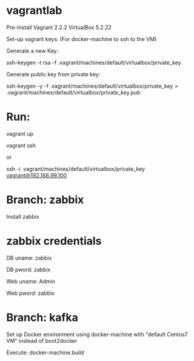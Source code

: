 # vagrantlab

Pre-Install
Vagrant 2.2.2
VirtualBox 5.2.22

Set-up vagrant keys: (For docker-machine to ssh to the VM)

Generate a new Key:

ssh-keygen -t rsa -f .vagrant/machines/default/virtualbox/private_key

Generate public key from private key:

ssh-keygen -y -f .vagrant/machines/default/virtualbox/private_key > .vagrant/machines/default/virtualbox/private_key.pub

# Run:
vagrant up

vagrant ssh

or

ssh -i .vagrant/machines/default/virtualbox/private_key vagrant@192.168.99.100


# Branch: zabbix

Install zabbix

# zabbix credentials
DB uname: zabbix

DB pword: zabbix

Web uname: Admin

Web pword: zabbix

# Branch: kafka

Set up Docker environment using docker-machine with "default Centos7 VM" instead of boot2docker 

Execute: docker-machine.build
